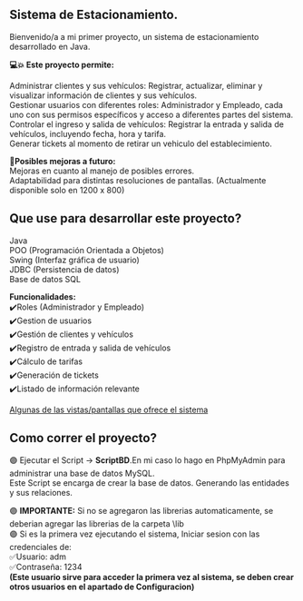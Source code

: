 ## Sistema de Estacionamiento.

Bienvenido/a a mi primer proyecto, un sistema de estacionamiento desarrollado en Java.

**💻💥 Este proyecto permite:** 
  
Administrar clientes y sus vehículos: Registrar, actualizar, eliminar y visualizar información de clientes y sus vehículos.  
Gestionar usuarios con diferentes roles: Administrador y Empleado, cada uno con sus permisos específicos y acceso a diferentes partes del sistema.  
Controlar el ingreso y salida de vehículos: Registrar la entrada y salida de vehículos, incluyendo fecha, hora y tarifa.   
Generar tickets al momento de retirar un vehiculo del establecimiento. 

**🔨Posibles mejoras a futuro:**  
Mejoras en cuanto al manejo de posibles errores.  
Adaptabilidad para distintas resoluciones de pantallas. (Actualmente disponible solo en 1200 x 800)  

## Que use para desarrollar este proyecto? 

Java  
POO (Programación Orientada a Objetos)  
Swing (Interfaz gráfica de usuario)  
JDBC (Persistencia de datos)  
Base de datos SQL  


**Funcionalidades:**  
✔️Roles (Administrador y Empleado)  
✔️Gestion de usuarios   
✔️Gestión de clientes y vehículos  
✔️Registro de entrada y salida de vehículos  
✔️Cálculo de tarifas  
✔️Generación de tickets  
✔️Listado de información relevante  

[Algunas de las vistas/pantallas que ofrece el sistema](https://github.com/Giancardonee/SistemaEstacionamiento/tree/main/Vistas%20del%20sistema)
## Como correr el proyecto? 
🟣 Ejecutar el Script -> **ScriptBD**.En mi caso lo hago en PhpMyAdmin para administrar una base de datos MySQL.  
Este Script se encarga de crear la base de datos. Generando las entidades y sus relaciones. 

🟣 **IMPORTANTE:** Si no se agregaron las librerias automaticamente, se deberian agregar las librerias de la carpeta \lib  
🟣 Si es la primera vez ejecutando el sistema, Iniciar sesion con las credenciales de:  
    ✅Usuario: adm  
    ✅Contraseña: 1234  
**(Este usuario sirve para acceder la primera vez al sistema, se deben crear otros usuarios en el apartado de Configuracion)**




